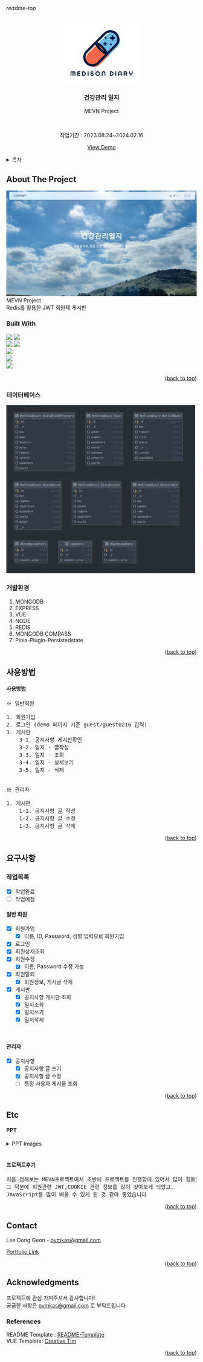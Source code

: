 <!-- Improved compatibility of back to top link: See: https://github.com/othneildrew/Best-README-Template/pull/73 -->
<a name="readme-top"></a>
<!--
*** Thanks for checking out the Best-README-Template. If you have a suggestion
*** that would make this better, please fork the repo and create a pull request
*** or simply open an issue with the tag "enhancement".
*** Don't forget to give the project a star!
*** Thanks again! Now go create something AMAZING! :D
-->



<!-- PROJECT SHIELDS -->
<!--
*** I'm using markdown "reference style" links for readability.
*** Reference links are enclosed in brackets [ ] instead of parentheses ( ).
*** See the bottom of this document for the declaration of the reference variables
*** for contributors-url, forks-url, etc. This is an optional, concise syntax you may use.
*** https://www.markdownguide.org/basic-syntax/#reference-style-links
-->

<!-- PROJECT LOGO -->
<br />

###### readme-top

<div align="center">
  <a href="https://mevn.ovmkas.co.kr/" target="_blank">
    <img src="src/assets/img/logo.png" alt="Logo" width="200">
  </a>

<h3 align="center">건강관리 일지</h3>

  <p align="center">
    MEVN Project</p>
    <br>
    <p>작업기간 : 2023.08.24~2024.02.16</p>

  <a href="https://mevn.ovmkas.co.kr/" target="_blank">View Demo</a>
</div>



<!-- TABLE OF CONTENTS -->
<details>
  <summary>목차</summary>
  <ol>
    <li>
      <a href="#about-the-project">About The Project</a>
      <ul>
        <li><a href="#built-with">Built With</a></li>
      </ul>
    </li>
    <li>
        <a href="#데이터베이스">데이터베이스</a>
    </li>
    <li>
        <a href="#개발환경">개발 환경</a>
    </li>
    <li>
	    <a href="#사용방법">사용방법</a>
    </li>
    <li>
	    <a href="#요구사항">요구사항</a>
    </li>
    <li>
	    <a href="#Etc">Etc</a>
	    <ul>
		    <li><a href="#PPT">PPT</a></li>
		    <li><a href="#프로젝트후기">프로젝트 후기</a></li>
	    </ul>
    </li>
    <li><a href="#Contact">Contact</a></li>
    <li>
	    <a href="#Acknowledgments">Acknowledgments</a>
	    <ul>
		    <li><a href="#References">References</a></li>
	    </ul>
    </li>
  </ol>
</details>



<!-- ABOUT THE PROJECT -->
## About The Project

<img src="src/assets/img/main.jpg" >

<br>
MEVN Project <br>
Redis를 활용한 JWT 회원제 게시판


### Built With
<img src="https://img.shields.io/badge/vue.js-F7DF1E?style=flat&logo=vue.js&logoColor=black"/>
<img src="https://img.shields.io/badge/bootstrap-F7DF1E?style=flat&logo=bootstrap&logoColor=black"/>
<br/>
<img src="https://img.shields.io/badge/express.js-green?style=flat&logo=express&logoColor=white"/>
<img src="https://img.shields.io/badge/node.js-green?style=flat&logo=node.js&logoColor=white"/>
<br/>
<img src="https://img.shields.io/badge/MongoDB-red?style=flat&logo=MongoDB&logoColor=white"/><br>
<img src="https://img.shields.io/badge/npm-gray?style=flat&logo=npm&logoColor=white"/><br>
<img src="https://img.shields.io/badge/Linux-orange?style=flat&logo=Linux&logoColor=white"/><br>


<p align="right">(<a href="#readme-top">back to top</a>)</p>


<!-- 데이터베이스 -->
### 데이터베이스

  <img alt="ERD" src="src/assets/img/ERD.png" width="500">

<!-- 개발환경 -->
### 개발환경

1. MONGODB
2. EXPRESS
3. VUE
4. NODE
5. REDIS
6. MONGODB COMPASS
7. Pinia-Plugin-Persistedstate


<p align="right">(<a href="#readme-top">back to top</a>)</p>



<!-- 사용방법및기능소개 -->
## 사용방법

#### 사용방법
<pre>
※ 일반회원

1. 회원가입
2. 로그인 (demo 페이지 기준 guest/guest0216 입력)
3. 게시판
 	3-1. 공지사항 게시판확인
	3-2. 일지 - 글작성
    3-3. 일지 - 조회
    3-4. 일지 - 상세보기
    3-5. 일지 - 삭제


※ 관리자

1. 게시판
    1-1. 공지사항 글 작성
    1-2. 공지사항 글 수정
    1-3. 공지사항 글 삭제
</pre>


<p align="right">(<a href="#readme-top">back to top</a>)</p>



<!-- ROADMAP -->
## 요구사항

### 작업목록
- [x] 작업완료
- [ ] 작업예정

#### 일반 회원
- [x] 회원가입
    - [x] 이름, ID, Password, 성별 입력으로 회원가입
- [x] 로그인
- [x] 회원상세조회
- [x] 회원수정
    - [x] 이름, Password 수정 가능
- [x] 회원탈퇴
    - [x] 회원정보, 게시글 삭제
- [x] 게시판
    - [x] 공지사항 게시판 조회
    - [x] 일지조회
    - [x] 일지쓰기
    - [x] 일지삭제

<br>

#### 관리자
- [x] 공지사항
    - [x] 공지사항 글 쓰기
    - [x] 공지사항 글 수정
    - [ ] 특정 사용자 게시물 조회

<p align="right">(<a href="#readme-top">back to top</a>)</p>



<!-- LICENSE -->
## Etc

#### PPT

<details>
<summary>PPT Images</summary>
<img src="src/assets/img/ppt/슬라이드1.JPG">
<img src="src/assets/img/ppt/슬라이드2.JPG">
<img src="src/assets/img/ppt/슬라이드3.JPG">
<img src="src/assets/img/ppt/슬라이드4.JPG">
<img src="src/assets/img/ppt/슬라이드5.JPG">
<img src="src/assets/img/ppt/슬라이드6.JPG">
<img src="src/assets/img/ppt/슬라이드7.JPG">
<img src="src/assets/img/ppt/슬라이드8.JPG">
<img src="src/assets/img/ppt/슬라이드9.JPG">
<img src="src/assets/img/ppt/슬라이드10.JPG">
<img src="src/assets/img/ppt/슬라이드11.JPG">
<img src="src/assets/img/ppt/슬라이드12.JPG">
<img src="src/assets/img/ppt/슬라이드13.JPG">
<img src="src/assets/img/ppt/슬라이드14.JPG">
<img src="src/assets/img/ppt/슬라이드15.JPG">
<img src="src/assets/img/ppt/슬라이드16.JPG">
<img src="src/assets/img/ppt/슬라이드17.JPG">

</details>

<br>



<!-- 프로젝트 후기 -->
#### 프로젝트후기

<pre>
처음 접해보는 MEVN프로젝트여서 초반에 프로젝트를 진행함에 있어서 많이 힘들었지만 
그 덕분에 회원관련 JWT,COOKIE 관련 정보를 많이 찾아보게 되었고,
JavaScript를 많이 배울 수 있게 된 것 같아 좋았습니다
</pre>
<p align="right">(<a href="#readme-top">back to top</a>)</p>



<!-- CONTACT -->
## Contact

Lee Dong Geon - ovmkas@gmail.com

<a href="https://www.ovmkas.co.kr" target="_blank">Portfolio Link</a>

<p align="right">(<a href="#readme-top">back to top</a>)</p>



<!-- ACKNOWLEDGMENTS -->
## Acknowledgments

프로젝트에 관심 가져주셔서 감사합니다! <br/>
궁금한 사항은 
ovmkas@gmail.com
로 부탁드립니다

### References
README Template : [README-Template](https://github.com/othneildrew/Best-README-Template)<br>
VUE Template: [Creative Tim](https://demos.creative-tim.com/vue-material-kit/?_ga=2.214302814.816472569.1692249839-1215412141.1690963757#/)<br>


<p align="right">(<a href="#readme-top">back to top</a>)</p>

